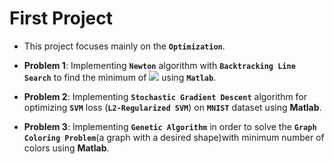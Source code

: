 # First Project
 
* This project focuses mainly on the **`Optimization`**.

* **Problem 1**:  Implementing **`Newton`** algorithm with **`Backtracking Line Search`** to find the minimum of <img src="https://render.githubusercontent.com/render/math?math=f(x) = -(10x^3%2B60x - 2x^6  - 3x^4 - 12x^2)"> using **`Matlab`**.

* **Problem 2**: Implementing **`Stochastic Gradient Descent`** algorithm for optimizing  **`SVM`** loss (**`L2-Regularized SVM`**) on **`MNIST`** dataset using **Matlab**.

* **Problem 3**: Implementing **`Genetic Algorithm`** in order to solve the **`Graph Coloring Problem`**(a graph with a desired shape)with minimum number of colors using **Matlab**. 



